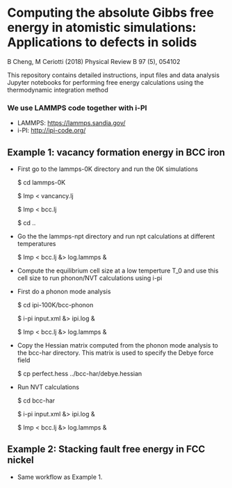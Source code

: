# Computing the absolute Gibbs free energy in atomistic simulations: Applications to defects in solids

B Cheng, M Ceriotti (2018)
Physical Review B 97 (5), 054102

This repository contains detailed instructions, input files and data analysis Jupyter notebooks for performing free energy calculations using the thermodynamic integration method

### We use LAMMPS code together with i-PI
* LAMMPS: https://lammps.sandia.gov/
* i-PI: http://ipi-code.org/

## Example 1: vacancy formation energy in BCC iron

* First go to the lammps-0K directory and run the 0K simulations

    $ cd lammps-0K

    $ lmp < vancancy.lj

    $ lmp < bcc.lj

    $ cd ..

* Go the the lammps-npt directory and run npt calculations at different temperatures

    $ lmp < bcc.lj &> log.lammps &

* Compute the equilibrium cell size at a low temperture T_0 and use this cell size to run phonon/NVT calculations using i-pi

* First do a phonon mode analysis

    $ cd ipi-100K/bcc-phonon

    $ i-pi input.xml &> ipi.log &

    $ lmp < bcc.lj &> log.lammps &

* Copy the Hessian matrix computed from the phonon mode analysis to the bcc-har directory. This matrix is used to specify the Debye force field

    $ cp perfect.hess ../bcc-har/debye.hessian

* Run NVT calculations

    $ cd bcc-har

    $ i-pi input.xml &> ipi.log &

    $ lmp < bcc.lj &> log.lammps &

## Example 2: Stacking fault free energy in FCC nickel

* Same workflow as Example 1.
